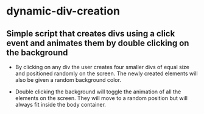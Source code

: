 # dynamic-div-creation

## Simple script that creates divs using a click event and animates them by double clicking on the background

- By clicking on any div the user creates four smaller divs of equal size and positioned randomly on the screen. The newly created elements will also be given a random background color.

- Double clicking the background will toggle the animation of all the elements on the screen. They will move to a random position but will always fit inside the body container.